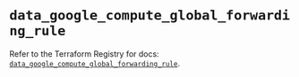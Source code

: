 # `data_google_compute_global_forwarding_rule`

Refer to the Terraform Registry for docs: [`data_google_compute_global_forwarding_rule`](https://registry.terraform.io/providers/hashicorp/google/6.10.0/docs/data-sources/compute_global_forwarding_rule).

